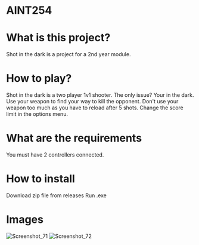 # AINT254

# What is this project?

Shot in the dark is a project for a 2nd year module.

# How to play?

Shot in the dark is a two player 1v1 shooter. The only issue? Your in the dark. 
Use your weapon to find your way to kill the opponent. 
Don't use your weapon too much as you have to reload after 5 shots.
Change the score limit in the options menu.

# What are the requirements

You must have 2 controllers connected.

# How to install

Download zip file from releases
Run .exe

# Images

![Screenshot_71](https://user-images.githubusercontent.com/22201364/120553794-d5b66580-c3f0-11eb-8c64-b64ab41b3ffc.png)
![Screenshot_72](https://user-images.githubusercontent.com/22201364/120553798-d7802900-c3f0-11eb-8728-c93e22b6e045.png)

